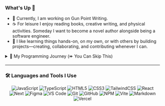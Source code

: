 ### What's Up 👋

<!--
- 🔮 Currently, I am working on my passion project, which I call **Lored**.
- 📚 I am currently learning about how to make multi-platform apps using **Tauri** starting with desktop.
-->
- 🔮 Currently, I am working on Gun Point Writing.
- ☕ For leisure I enjoy reading books, creative writing, and physical activities. Someday I want to become a novel author alongside being a software engineer.
- 💞️ I like learning things hands-on, on my own, or with others by building projects—creating, collaborating, and contributing whenever I can.

<details><summary>🚀 My Programming Journey (⏩ You Can Skip This)</summary>
<br/>
I started my programming journey as a financial management (FM) college student, learning the ropes of money and finance. However, one year in, I realized this path wasn’t for me. Financial management felt unfulfilling, and I found myself questioning my purpose.

Amid that uncertainty, I remembered my lifelong fascination with computers. Inspired by this childhood interest, I decided to shift courses to information technology (IT) to explore something new. What started as testing the waters quickly turned into a passion, leading me to shift once more—this time into computer science (CS).

Many people say a CS degree isn’t necessary to become a software engineer, and I wholeheartedly agree. Yet, for me, those four years were transformative. Along the way, I not only deepened my understanding of programming but also discovered something about myself: that programming, like many meaningful pursuits, requires time, effort, consistency, and above all, persistence. Every roadblock I encountered helped me grow.

During this journey, I found myself drawn to another passion—writing. I started exploring storytelling and even entertained the idea of becoming a novelist. While balancing this newfound interest with my computer science studies was challenging, I don’t regret it. Writing allowed me to immerse myself in the stories others had created and inspired me to craft my own.

This crossroads of programming and writing led me to a unique solution: combining the two passions. I started creating writing software and writing tools as side projects, allowing me to enjoy both worlds simultaneously.

Now, my ultimate goal is clear: to create the best writing software possible, no matter the effort it takes. Although AI tools like ChatGPT have become increasingly common and impressive, I’ll continue to write because I genuinely enjoy the process and the creativity it brings.
<br/>
</details>

---

### 🛠️ Languages and Tools I Use <!-- Reusable Template  ![]()  -->

<div align="center">
  
![JavaScript](https://img.shields.io/badge/javascript-%23323330.svg?style=for-the-badge&logo=javascript&logoColor=%23F7DF1E) <!-- 🤟 Programming Languages  --> 
![TypeScript](https://img.shields.io/badge/typescript-%23007ACC.svg?style=for-the-badge&logo=typescript&logoColor=white)
![HTML5](https://img.shields.io/badge/html5-%23E34F26.svg?style=for-the-badge&logo=html5&logoColor=white) <!-- 🌐 Frontend & Design -->
![CSS3](https://img.shields.io/badge/css3-%231572B6.svg?style=for-the-badge&logo=css3&logoColor=white)
![TailwindCSS](https://img.shields.io/badge/tailwindcss-%2338B2AC.svg?style=for-the-badge&logo=tailwind-css&logoColor=white)
![React](https://img.shields.io/badge/React-20232A?style=for-the-badge&logo=react&logoColor=61DAFB)
![Next](https://img.shields.io/badge/Next.js-000?logo=nextdotjs&logoColor=fff&style=for-the-badge)
![Figma](https://img.shields.io/badge/figma-%23F24E1E.svg?style=for-the-badge&logo=figma&logoColor=white)
![VS Code](https://img.shields.io/badge/Visual_Studio_Code-0078D4?style=for-the-badge&logo=visual%20studio%20code&logoColor=white) <!-- ⚙️ IDE, Version Control, and Console -->
![Git](https://img.shields.io/badge/git-%23F05033.svg?style=for-the-badge&logo=git&logoColor=white)
![GitHub](https://img.shields.io/badge/github-%23121011.svg?style=for-the-badge&logo=github&logoColor=white)
![NPM](https://img.shields.io/badge/NPM-%23CB3837.svg?style=for-the-badge&logo=npm&logoColor=white)
![Vite](https://img.shields.io/badge/vite-%23646CFF.svg?style=for-the-badge&logo=vite&logoColor=white)
![Markdown](https://img.shields.io/badge/markdown-%23000000.svg?style=for-the-badge&logo=markdown&logoColor=white) <!-- 📝 Documentation -->
![Vercel](https://img.shields.io/badge/Vercel-000000?style=for-the-badge&logo=vercel&logoColor=white) <!-- ☁️ Deployment: -->

</div>
